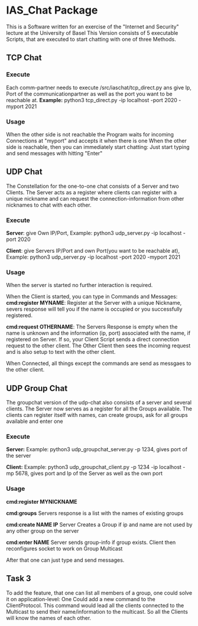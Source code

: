 # IAS_Chat Package

This is a Software written for an exercise of the "Internet and Security" lecture at the University of Basel
This Version consists of 5 executable Scripts, that are executed to start chatting with one of three Methods.

## TCP Chat
### Execute
Each comm-partner needs to execute /src/iaschat/tcp_direct.py ans give Ip, Port of the communicationpartner as well as 
the port you want to be reachable at.
**Example:** python3 tcp_direct.py -ip localhost -port 2020 -myport 2021

### Usage
When the other side is not reachable the Program waits for incoming Connections at "myport" and accepts it when there is one
When the other side is reachable, then you can immediately start chatting: Just start typing and send messages with hitting "Enter"

## UDP Chat
The Constellation for the one-to-one chat consists of a Server and two Clients. The Server acts as a register where clients can register with a unique
nickname and can request the connection-information from other nicknames to chat with each other.

### Execute 

**Server**: give Own IP/Port,  Example: python3 udp_server.py -ip localhost -port 2020
            
**Client**: give Servers IP/Port and own Port(you want to be reachable at), Example: python3 udp_server.py -ip localhost -port 2020
-myport 2021

### Usage
When the server is started no further interaction is required.

When the Client is started, you can type in Commands and Messages:
**cmd:register MYNAME**: Register at the Server with a unique Nickname, severs response will tell you if the name is occupied or
you successfully registered.

**cmd:request OTHERNAME**: The Servers Response is empty when the name is unknown and the information (ip, port) associated 
with the name, if registered on Server. If so, your Client Script sends a direct connection request to the other client.
The Other Client then sees the incoming request and is also setup to text with the other client.

When Connected, all things except the commands are send as messgaes to the other client.

## UDP Group Chat
The groupchat version of the udp-chat also consists of a server and several clients. The Server now serves as a register for all the Groups
available. The clients can register itself with names, can create groups, ask for all groups available and enter one

### Execute
**Server:** Example: python3 udp_groupchat_server.py -p 1234, gives port of the server

**Client:** Example: python3 udp_groupchat_client.py -p 1234 -ip localhost -mp 5678, gives port and Ip of the Server as well as the
own port

### Usage
**cmd:register MYNICKNAME**

**cmd:groups** Servers response is a list with the names of existing groups

**cmd:create NAME IP** Server Creates a Group if ip and name are not used by any other group on the server

**cmd:enter NAME** Server sends group-info if group exists. Client then reconfigures socket to work on Group Multicast

After that one can just type and send messages.

## Task 3
To add the feature, that one can list all members of a group, one could solve it on application-level:
One Could add a new command to the ClientProtocol. This command would lead all the clients connected to the Multicast to
send their name/information to the multicast. So all the Clients will know the names of each other.
